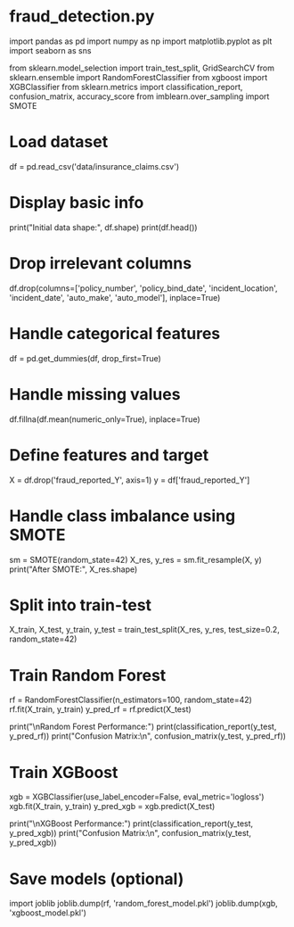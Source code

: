 # fraud_detection.py

import pandas as pd
import numpy as np
import matplotlib.pyplot as plt
import seaborn as sns

from sklearn.model_selection import train_test_split, GridSearchCV
from sklearn.ensemble import RandomForestClassifier
from xgboost import XGBClassifier
from sklearn.metrics import classification_report, confusion_matrix, accuracy_score
from imblearn.over_sampling import SMOTE

# Load dataset
df = pd.read_csv('data/insurance_claims.csv')

# Display basic info
print("Initial data shape:", df.shape)
print(df.head())

# Drop irrelevant columns
df.drop(columns=['policy_number', 'policy_bind_date', 'incident_location', 'incident_date', 'auto_make', 'auto_model'], inplace=True)

# Handle categorical features
df = pd.get_dummies(df, drop_first=True)

# Handle missing values
df.fillna(df.mean(numeric_only=True), inplace=True)

# Define features and target
X = df.drop('fraud_reported_Y', axis=1)
y = df['fraud_reported_Y']

# Handle class imbalance using SMOTE
sm = SMOTE(random_state=42)
X_res, y_res = sm.fit_resample(X, y)
print("After SMOTE:", X_res.shape)

# Split into train-test
X_train, X_test, y_train, y_test = train_test_split(X_res, y_res, test_size=0.2, random_state=42)

# Train Random Forest
rf = RandomForestClassifier(n_estimators=100, random_state=42)
rf.fit(X_train, y_train)
y_pred_rf = rf.predict(X_test)

print("\nRandom Forest Performance:")
print(classification_report(y_test, y_pred_rf))
print("Confusion Matrix:\n", confusion_matrix(y_test, y_pred_rf))

# Train XGBoost
xgb = XGBClassifier(use_label_encoder=False, eval_metric='logloss')
xgb.fit(X_train, y_train)
y_pred_xgb = xgb.predict(X_test)

print("\nXGBoost Performance:")
print(classification_report(y_test, y_pred_xgb))
print("Confusion Matrix:\n", confusion_matrix(y_test, y_pred_xgb))

# Save models (optional)
import joblib
joblib.dump(rf, 'random_forest_model.pkl')
joblib.dump(xgb, 'xgboost_model.pkl')


